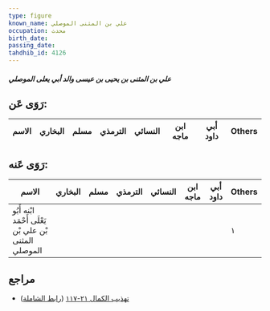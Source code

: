 ```yaml
---
type: figure
known_name: علي بن المثنى الموصلي
occupation: محدث
birth_date:
passing_date:
tahdhib_id: 4126
---
```

##### علي بن المثنى بن يحيى بن عيسى والد أبي يعلى الموصلي

## رَوَى عَن:
| الاسم | البخاري | مسلم | الترمذي | النسائي | ابن ماجه | أبي داود | Others |
| ----- | ------- | ---- | ------- | ------- | -------- | -------- | ------ |
## رَوَى عَنه:
| الاسم                                                  | البخاري | مسلم | الترمذي | النسائي | ابن ماجه | أبي داود | Others |
| ------------------------------------------------------ | ------- | ---- | ------- | ------- | -------- | -------- | ------ |
| ابْنه أَبُو يَعْلَى أَحْمَد بْن علي بْن المثنى الموصلي |         |      |         |         |          |          | ١      |
## مراجع
- [تهذيب الكمال ٢١-١١٧](obsidian://open?vault=Tahdhib-al-Kamal&file=Figures/٤١٢٦-علي%20بن%20المثنى%20بن%20يحيى%20بن%20عيسى%20والد%20أبي%20يعلى%20الموصلي) ([رابط الشاملة](https://shamela.ws/book/3722/10764))